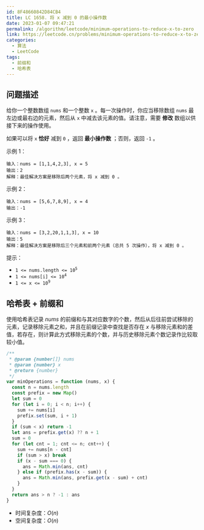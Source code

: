 ```yaml
---
id: 8F48660842D84CB4
title: LC 1658. 将 x 减到 0 的最小操作数
date: 2023-01-07 09:47:21
permalink: /algorithm/leetcode/minimum-operations-to-reduce-x-to-zero
link: https://leetcode.cn/problems/minimum-operations-to-reduce-x-to-zero
categories:
  - 算法
  - LeetCode
tags:
  - 前缀和
  - 哈希表
---
```


<Level :type='2'/>

## 问题描述

给你一个整数数组 `nums` 和一个整数 `x` 。每一次操作时，你应当移除数组 `nums` 最左边或最右边的元素，然后从 `x` 中减去该元素的值。请注意，需要 **修改** 数组以供接下来的操作使用。

如果可以将 `x` **恰好** 减到 `0` ，返回 **最小操作数** ；否则，返回 `-1` 。

示例 1：

```text
输入：nums = [1,1,4,2,3], x = 5
输出：2
解释：最佳解决方案是移除后两个元素，将 x 减到 0 。
```

示例 2：

```text
输入：nums = [5,6,7,8,9], x = 4
输出：-1
```

示例 3：

```text
输入：nums = [3,2,20,1,1,3], x = 10
输出：5
解释：最佳解决方案是移除后三个元素和前两个元素（总共 5 次操作），将 x 减到 0 。
```

提示：

- <code>1 <= nums.length <= 10<sup>5</sup></code>
- <code>1 <= nums[i] <= 10<sup>4</sup></code>
- <code>1 <= x <= 10<sup>9</sup></code>

## 哈希表 + 前缀和

使用哈希表记录 $nums$ 的前缀和与其对应数字的个数，然后从后往前尝试移除的元素，记录移除元素之和，并且在前缀记录中查找是否存在 $x$ 与移除元素和的差值，若存在，则计算此方式移除元素的个数，并与历史移除元素个数记录作比较取较小值。

```javascript
/**
 * @param {number[]} nums
 * @param {number} x
 * @return {number}
 */
var minOperations = function (nums, x) {
  const n = nums.length
  const prefix = new Map()
  let sum = 0
  for (let i = 0; i < n; i++) {
    sum += nums[i]
    prefix.set(sum, i + 1)
  }
  if (sum < x) return -1
  let ans = prefix.get(x) ?? n + 1
  sum = 0
  for (let cnt = 1; cnt <= n; cnt++) {
    sum += nums[n - cnt]
    if (sum > x) break
    if (x - sum === 0) {
      ans = Math.min(ans, cnt)
    } else if (prefix.has(x - sum)) {
      ans = Math.min(ans, prefix.get(x - sum) + cnt)
    }
  }
  return ans > n ? -1 : ans
}
```

- 时间复杂度：$O(n)$
- 空间复杂度：$O(n)$
